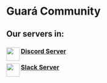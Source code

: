 # Guará Community

## Our servers in:
<h3>
<a href="https://discord.gg/kXVDKr">Discord Server<img src="https://images-wixmp-ed30a86b8c4ca887773594c2.wixmp.com/i/bde3849f-8b50-46e6-92fa-06b89b73054a/daaj71i-22f7bc6c-c729-4d9c-81e5-27e34a1003d2.png" align="left" object-fit="cover" width="35px" height="35px"/></a>
</h3>

<h3>
<a href="https://join.slack.com/t/guarastats/shared_invite/zt-d72wy69x-ZWHL3fCuznHHH0L~0fowVQ">Slack Server<img src="https://mir-s3-cdn-cf.behance.net/project_modules/disp/a26c4f32358721.568bcb600b564.png" align="left" object-fit="cover" width="35px" height="35px"/></a>
</p>
</h3>
